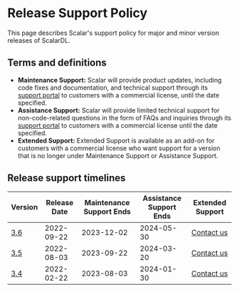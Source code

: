 # Release Support Policy

This page describes Scalar's support policy for major and minor version releases of ScalarDL.

## Terms and definitions

- **Maintenance Support:** Scalar will provide product updates, including code fixes and documentation, and technical support through its [support portal](https://support.scalar-labs.com/) to customers with a commercial license, until the date specified.
- **Assistance Support:** Scalar will provide limited technical support for non-code-related questions in the form of FAQs and inquiries through its [support portal](https://support.scalar-labs.com/) to customers with a commercial license until the date specified.
- **Extended Support:** Extended Support is available as an add-on for customers with a commercial license who want support for a version that is no longer under Maintenance Support or Assistance Support.

## Release support timelines

<table>
  <thead>
    <tr>
      <th>Version</th>
      <th>Release Date</th>
      <th>Maintenance Support Ends</th>
      <th>Assistance Support Ends</th>
      <th>Extended Support</th>
    </tr>
  </thead>
  <tbody>
    <tr>
      <td><a href="../../3.6/releases/release-notes#v360">3.6</a></td>
      <td>2022-09-22</td>
      <td>2023-12-02</td>
      <td>2024-05-30</td>
      <td><a href="https://scalar-labs.com/en/contact">Contact us</a></td>
    </tr>
    <tr>
      <td><a href="../../3.5/releases/release-notes#v350">3.5</a></td>
      <td>2022-08-03</td>
      <td>2023-09-22</td>
      <td>2024-03-20</td>
      <td><a href="https://scalar-labs.com/en/contact">Contact us</a></td>
    </tr>
    <tr>
      <td><a href="../../3.4/releases/release-notes#v340">3.4</a></td>
      <td>2022-02-22</td>
      <td>2023-08-03</td>
      <td>2024-01-30</td>
      <td><a href="https://scalar-labs.com/en/contact">Contact us</a></td>
    </tr>
  </tbody>
</table>
